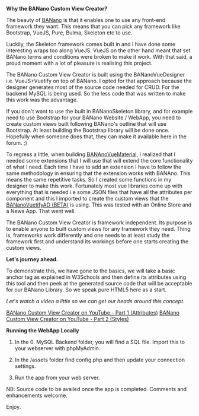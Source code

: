 **Why the BANano Custom View Creator?**

The beauty of [BANano](https://www.b4x.com/android/forum/threads/banano-website-app-pwa-library-with-abstract-designer-support.99740/#content) is that it enables one to use any front-end framework they want. This means that you can pick any framework like Bootstrap, VueJS, Pure, Bulma, Skeleton etc to use.

Luckily, the Skeleton framework comes built in and I have done some interesting wraps too along VueJS. VueJS on the other hand meant that set BANano terms and conditions were broken to make it work. With that said, a proud moment with a lot of pleasure is realising this project.

The BANano Custom View Creator is built using the BANanoVueDesigner i.e. VueJS+Vuetify on top of BANano. I opted for that approach because the designer generates most of the source code needed for CRUD. For the backend MySQL is being used. So the less code that was written to make this work was the advantage.

If you don't want to use the built in BANanoSkeleton library, and for example need to use Bootstrap for your BANano Website / WebApp, you need to create custom views built following BANano's outline that will use Bootstrap. At least building the Bootstrap library will be done once. Hopefully when someone does that, they can make it available here in the forum. ;)

To regress a little, when building [BANAnoVueMaterial](https://github.com/Mashiane/BANanoVuetify), I realized that I needed some extensions that I will use that will extend the core functionality of what I need. Each time I have to add an extension I have to follow the same methodology in ensuring that the extension works with BANAno. This means the same repetitive tasks. So I created some functions in my designer to make this work. Fortunately most vue libraries come up with everything that is needed i.e some JSON files that have all the attributes per component and this I imported to create the custom views that the [BANanoVuetifyAD (BETA)](https://github.com/Mashiane/BANanoVuetifyAD) is using. This was tested with an Online Store and a News App. That went well.

The BANano Custom View Creator is framework independent. Its purpose is to enable anyone to built custom views for any framework they need. Thing is, frameworks work differently and one needs to at least study the framework first and understand its workings before one starts creating the custom views.

**Let's journey ahead.**

To demonstrate this, we have gone to the basics, we will take a basic anchor tag as explained in W3Schools and then define its attributes using this tool and then peek at the generated source code that will be acceptable for our BANano Library. So we speak pure HTML5 here as a start.

*Let's watch a video a little so we can get our heads around this concept.*

[BANano Custom View Creator on YouTube - Part 1 (Attributes)](https://youtu.be/3JZHLlq8bLo)
[BANano Custom View Creator on YouTube - Part 2 (Styles)](https://youtu.be/WDfGkes5RAc)

**Running the WebApp Locally**

1. In the 0. MySQL Backend folder, you will find a SQL file. Import this to your webserver with phpMyAdmin.

2. In the /assets folder find config.php and then update your connection settings.

3. Run the app from your web server.

NB: Source code to be availed once the app is completed. Comments and enhancements welcome.

Enjoy.
